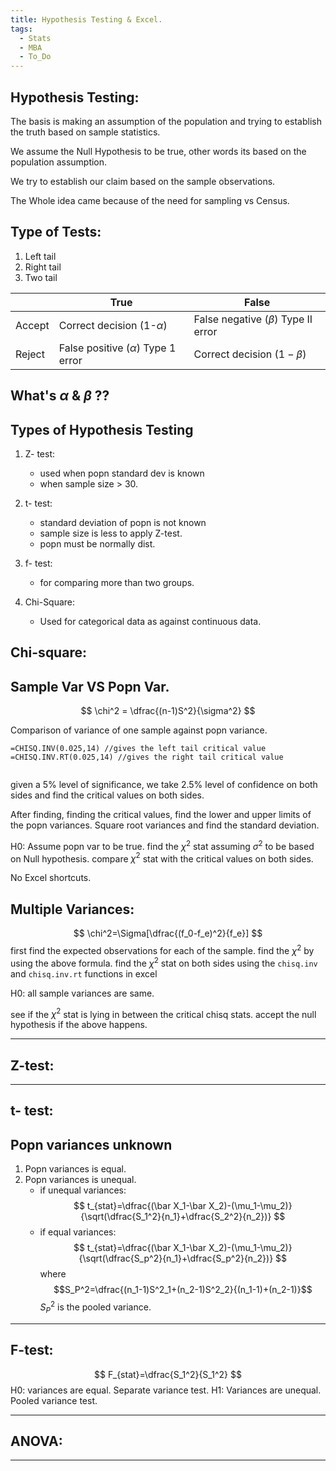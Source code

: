```yaml
---
title: Hypothesis Testing & Excel.
tags:
  - Stats
  - MBA
  - To_Do
---
```

## Hypothesis Testing:
The basis is making an assumption of the population and trying to establish the truth based on sample statistics.

We assume the Null Hypothesis to be true, other words its based on the population assumption.

We try to establish our claim based on the sample observations.

The Whole idea came because of the need for sampling vs Census.

## Type of Tests:
1. Left tail
2. Right tail
3. Two tail


|        | True                                   | False                                  |
| ------ | -------------------------------------- | -------------------------------------- |
| Accept | Correct decision (1-$\alpha$)          | False negative ($\beta$) Type II error |
| Reject | False positive ($\alpha$) Type 1 error | Correct decision ($1-\beta$)           |
## What's $\alpha$ & $\beta$ ??





## Types of Hypothesis Testing
1. Z- test:
	 - used when popn standard dev is known
	 - when sample size > 30.

2.  t- test:
	 - standard deviation of popn is not known
	 - sample size is less to apply Z-test.
	 - popn must be normally dist.

3. f- test:
	 - for comparing more than two groups.

4. Chi-Square:
	 - Used for categorical data as against continuous data.

## Chi-square:
## Sample Var VS Popn Var.
$$
\chi^2 = \dfrac{(n-1)S^2}{\sigma^2}
$$

Comparison of variance of one sample against popn variance.
```excel
=CHISQ.INV(0.025,14) //gives the left tail critical value
=CHISQ.INV.RT(0.025,14) //gives the right tail critical value


```
given a 5% level of significance, we take 2.5% level of confidence on both sides and find the critical values on both sides.

After finding, finding the critical values, find the lower and upper limits of the popn variances.
Square root variances and find the standard deviation.

H0: Assume popn var to be true.
find the $\chi^2$  stat assuming $\sigma^2$ to be based on Null hypothesis.
compare $\chi^2$ stat with the critical values on both sides.

No Excel shortcuts.
## Multiple Variances:
$$
\chi^2=\Sigma[\dfrac{(f_0-f_e)^2}{f_e}]
$$
first find the expected observations for each of the sample.
find the $\chi^2$  by using the above formula.
find the $\chi^2$ stat on both sides using the `chisq.inv` and `chisq.inv.rt` functions in excel

H0: all sample variances are same.

see if the  $\chi^2$  stat is lying in between the critical chisq stats.
accept the null hypothesis if the above happens.

---

## Z-test:










---

## t- test:
## Popn variances unknown
1. Popn variances is equal.
2. Popn variances is unequal.
	 - if unequal variances:
$$
t_{stat}=\dfrac{(\bar X_1-\bar X_2)-(\mu_1-\mu_2)}{\sqrt(\dfrac{S_1^2}{n_1}+\dfrac{S_2^2}{n_2})}
$$
	 - if equal variances:
$$
t_{stat}=\dfrac{(\bar X_1-\bar X_2)-(\mu_1-\mu_2)}{\sqrt(\dfrac{S_p^2}{n_1}+\dfrac{S_p^2}{n_2})}
$$
		where $$S_P^2=\dfrac{(n_1-1)S^2_1+(n_2-1)S^2_2}{(n_1-1)+(n_2-1)}$$
		$S^2_P$ is the pooled variance.
---
## F-test:
$$
F_{stat}=\dfrac{S_1^2}{S_1^2}
$$
H0: variances are equal.    Separate variance test. 
H1: Variances are unequal. Pooled variance test.

---
## ANOVA:









---
